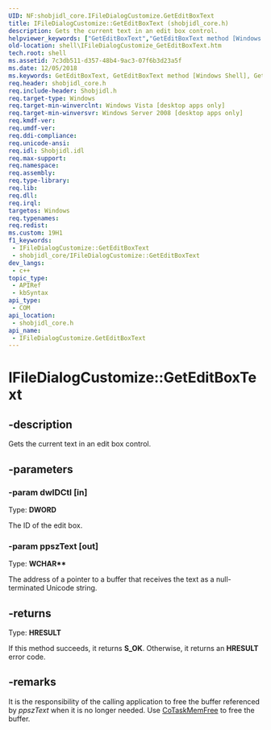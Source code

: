 ```yaml
---
UID: NF:shobjidl_core.IFileDialogCustomize.GetEditBoxText
title: IFileDialogCustomize::GetEditBoxText (shobjidl_core.h)
description: Gets the current text in an edit box control.
helpviewer_keywords: ["GetEditBoxText","GetEditBoxText method [Windows Shell]","GetEditBoxText method [Windows Shell]","IFileDialogCustomize interface","IFileDialogCustomize interface [Windows Shell]","GetEditBoxText method","IFileDialogCustomize.GetEditBoxText","IFileDialogCustomize::GetEditBoxText","shell.IFileDialogCustomize_GetEditBoxText","shell_IFileDialogCustomize_GetEditBoxText","shobjidl_core/IFileDialogCustomize::GetEditBoxText"]
old-location: shell\IFileDialogCustomize_GetEditBoxText.htm
tech.root: shell
ms.assetid: 7c3db511-d357-48b4-9ac3-07f6b3d23a5f
ms.date: 12/05/2018
ms.keywords: GetEditBoxText, GetEditBoxText method [Windows Shell], GetEditBoxText method [Windows Shell],IFileDialogCustomize interface, IFileDialogCustomize interface [Windows Shell],GetEditBoxText method, IFileDialogCustomize.GetEditBoxText, IFileDialogCustomize::GetEditBoxText, shell.IFileDialogCustomize_GetEditBoxText, shell_IFileDialogCustomize_GetEditBoxText, shobjidl_core/IFileDialogCustomize::GetEditBoxText
req.header: shobjidl_core.h
req.include-header: Shobjidl.h
req.target-type: Windows
req.target-min-winverclnt: Windows Vista [desktop apps only]
req.target-min-winversvr: Windows Server 2008 [desktop apps only]
req.kmdf-ver: 
req.umdf-ver: 
req.ddi-compliance: 
req.unicode-ansi: 
req.idl: Shobjidl.idl
req.max-support: 
req.namespace: 
req.assembly: 
req.type-library: 
req.lib: 
req.dll: 
req.irql: 
targetos: Windows
req.typenames: 
req.redist: 
ms.custom: 19H1
f1_keywords:
 - IFileDialogCustomize::GetEditBoxText
 - shobjidl_core/IFileDialogCustomize::GetEditBoxText
dev_langs:
 - c++
topic_type:
 - APIRef
 - kbSyntax
api_type:
 - COM
api_location:
 - shobjidl_core.h
api_name:
 - IFileDialogCustomize.GetEditBoxText
---
```


# IFileDialogCustomize::GetEditBoxText


## -description

Gets the current text in an edit box control.

## -parameters

### -param dwIDCtl [in]

Type: <b>DWORD</b>

The ID of the edit box.

### -param ppszText [out]

Type: <b>WCHAR**</b>

The address of a pointer to a buffer that receives the text as a null-terminated Unicode string.

## -returns

Type: <b>HRESULT</b>

If this method succeeds, it returns <b xmlns:loc="http://microsoft.com/wdcml/l10n">S_OK</b>. Otherwise, it returns an <b xmlns:loc="http://microsoft.com/wdcml/l10n">HRESULT</b> error code.

## -remarks

It is the responsibility of the calling application to free the buffer referenced by <i>ppszText</i> when it is no longer needed. Use <a href="https://docs.microsoft.com/windows/desktop/api/combaseapi/nf-combaseapi-cotaskmemfree">CoTaskMemFree</a> to free the buffer.

